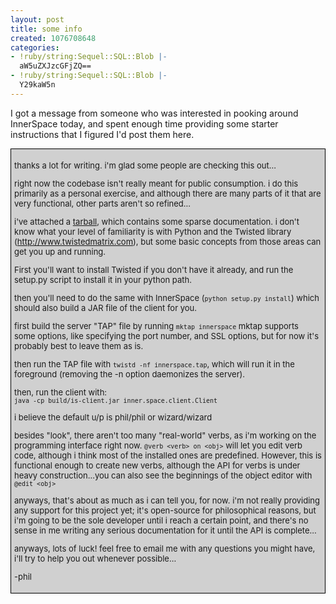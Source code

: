 ```yaml
---
layout: post
title: some info
created: 1076708648
categories:
- !ruby/string:Sequel::SQL::Blob |-
  aW5uZXJzcGFjZQ==
- !ruby/string:Sequel::SQL::Blob |-
  Y29kaW5n
---
```

<p>I got a message from someone who was interested in pooking around InnerSpace today, and spent enough time providing some starter instructions that I figured I'd post them here.</p>

<div style="font-size: small; border: 1px solid #000; background: #d0d0d0; padding: 5px;">
<p>thanks a lot for writing. i'm glad some people are checking this out...</p>

<p>right now the codebase isn't really meant for public consumption. i do this primarily as a personal exercise, and although there are many parts of it that are very functional, other parts aren't so refined...</p>

<p>i've attached a <A href="http://bubblehouse.org/innerspace/InnerSpace-0.7.tar.gz">tarball</a>, which contains some sparse documentation. i don't know what your level of familiarity is with Python and the Twisted library (<A HREF="http://www.twistedmatrix.com">http://www.twistedmatrix.com</a>), but some basic concepts from those areas can get you up and running.</p>

<p>First you'll want to install Twisted if you don't have it already, and run the setup.py script to install it in your python path.</p>

<p>then you'll need to do the same with InnerSpace (<tt>python setup.py install</tt>) which should also build a JAR file of the client for you.</p>

<p>first build the server "TAP" file by running <tt>mktap innerspace</tt>
mktap supports some options, like specifying the port number, and SSL options, but for now it's probably best to leave them as is.</p>

<p>then run the TAP file with <tt>twistd -nf innerspace.tap</tt>, which will run it in the foreground (removing the -n option daemonizes the server).</p>

<p>then, run the client with:<br />
<tt>java -cp build/is-client.jar inner.space.client.Client</tt></p>

<p>i believe the default u/p is phil/phil or wizard/wizard</p>

<p>besides "look", there aren't too many "real-world" verbs, as i'm working on the programming interface right now. <tt>@verb &lt;verb&gt; on &lt;obj&gt;</tt> will let you edit verb code, although i think most of the installed ones are predefined. However, this is functional enough to create new verbs, although the API for verbs is under heavy construction...you can also see the beginnings of the object editor with <tt>@edit &lt;obj&gt;</tt></p>

<p>anyways, that's about as much as i can tell you, for now. i'm not really providing any support for this project yet; it's open-source for philosophical reasons, but i'm going to be the sole developer until i reach a certain point, and there's no sense in me writing any serious documentation for it until the API is complete...</p>

<p>anyways, lots of luck! feel free to email me with any questions you might have, i'll try to help you out whenever possible...</P>

<p>-phil</p>
</div>
